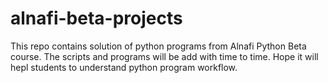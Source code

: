# alnafi-beta-projects
This repo contains solution of python programs from Alnafi Python Beta course.
The scripts and programs will be add with time to time.
Hope it will hepl students to understand python program workflow.
